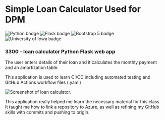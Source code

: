 # Simple Loan Calculator Used for DPM

![Python badge](https://img.shields.io/static/v1?message=python&logo=python&labelColor=5c5c5c&color=3776AB&logoColor=white&label=%20&style=for-the-badge) ![Flask badge](https://img.shields.io/static/v1?message=Flask&logo=Flask&labelColor=5c5c5c&color=000000&logoColor=white&label=%20&style=for-the-badge) ![Bootstrap 5 badge](https://img.shields.io/static/v1?message=Bootstrap5&logo=bootstrap&labelColor=7952B3&color=7952B3&logoColor=white&label=%20&style=for-the-badge) ![University of Iowa badge](https://img.shields.io/static/v1?message=Hawks!!&labelColor=000000&color=FFCD00&label=Go&style=for-the-badge)

### 3300 - loan calculator Python Flask web app

The user enters details of their loan and it calculates the monthly payment and an amortization table.

This application is used to learn CI/CD including automated testing and GitHub Actions workflow files (.yaml)

![Screenshot of loan calculator.](./simple_calc.jpg)

This application really helped me learn the necessary material for this class. It taught me how to link a repository to Azure, as well as refining my GitHub skills with commits and pushing to origin. 
